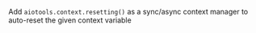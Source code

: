 Add `aiotools.context.resetting()` as a sync/async context manager to auto-reset the given context variable
